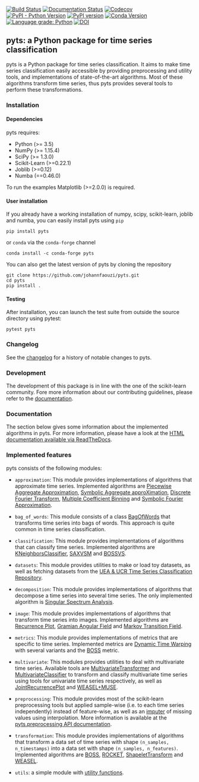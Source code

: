 [![Build Status](https://dev.azure.com/johannfaouzi0034/johannfaouzi/_apis/build/status/johannfaouzi.pyts?branchName=master)](https://dev.azure.com/johannfaouzi0034/johannfaouzi/_build/latest?definitionId=1&branchName=master)
[![Documentation Status](https://readthedocs.org/projects/pyts/badge/?version=latest)](https://pyts.readthedocs.io/en/latest/?badge=latest)
[![Codecov](https://codecov.io/gh/johannfaouzi/pyts/branch/master/graph/badge.svg)](https://codecov.io/gh/johannfaouzi/pyts)
[![PyPI - Python Version](https://img.shields.io/pypi/pyversions/pyts.svg)](https://img.shields.io/pypi/pyversions/pyts.svg)
[![PyPI version](https://badge.fury.io/py/pyts.svg)](https://badge.fury.io/py/pyts)
[![Conda Version](https://img.shields.io/conda/vn/conda-forge/pyts.svg)](https://anaconda.org/conda-forge/pyts)
[![Language grade: Python](https://img.shields.io/lgtm/grade/python/g/johannfaouzi/pyts.svg?logo=lgtm&logoWidth=18)](https://lgtm.com/projects/g/johannfaouzi/pyts/context:python)
[![DOI](https://zenodo.org/badge/DOI/10.5281/zenodo.1244152.svg)](https://doi.org/10.5281/zenodo.1244152)

## pyts: a Python package for time series classification

pyts is a Python package for time series classification. It
aims to make time series classification easily accessible by providing
preprocessing and utility tools, and implementations of
state-of-the-art algorithms. Most of these algorithms transform time series,
thus pyts provides several tools to perform these transformations.


### Installation

#### Dependencies

pyts requires:

- Python (>= 3.5)
- NumPy (>= 1.15.4)
- SciPy (>= 1.3.0)
- Scikit-Learn (>=0.22.1)
- Joblib (>=0.12)
- Numba (==0.46.0)

To run the examples Matplotlib (>=2.0.0) is required.


#### User installation

If you already have a working installation of numpy, scipy, scikit-learn,
joblib and numba, you can easily install pyts using ``pip``

    pip install pyts

or ``conda`` via the ``conda-forge`` channel

    conda install -c conda-forge pyts

You can also get the latest version of pyts by cloning the repository

    git clone https://github.com/johannfaouzi/pyts.git
    cd pyts
    pip install .


#### Testing

After installation, you can launch the test suite from outside the source
directory using pytest:

    pytest pyts


### Changelog

See the [changelog](https://pyts.readthedocs.io/en/latest/changelog.html)
for a history of notable changes to pyts.

### Development

The development of this package is in line with the one of the scikit-learn
community. Fore more information about our contributing guidelines, please
refer to the [documentation](https://pyts.readthedocs.io/en/latest/contribute.html).

### Documentation

The section below gives some information about the implemented algorithms in pyts.
For more information, please have a look at the
[HTML documentation available via ReadTheDocs](https://pyts.readthedocs.io/en/latest/).

### Implemented features

pyts consists of the following modules:

- `approximation`: This module provides implementations of algorithms that
approximate time series. Implemented algorithms are
[Piecewise Aggregate Approximation](https://pyts.readthedocs.io/en/latest/generated/pyts.approximation.PiecewiseAggregateApproximation.html#),
[Symbolic Aggregate approXimation](https://pyts.readthedocs.io/en/latest/generated/pyts.approximation.SymbolicAggregateApproximation.html#),
[Discrete Fourier Transform](https://pyts.readthedocs.io/en/latest/generated/pyts.approximation.DiscreteFourierTransform.html#),
[Multiple Coefficient Binning](https://pyts.readthedocs.io/en/latest/generated/pyts.approximation.MultipleCoefficientBinning.html#) and
[Symbolic Fourier Approximation](https://pyts.readthedocs.io/en/latest/generated/pyts.approximation.SymbolicFourierApproximation.html#).

- `bag_of_words`: This module consists of a class
[BagOfWords](https://pyts.readthedocs.io/en/latest/generated/pyts.bag_of_words.BagOfWords.html#)
that transforms time series into bags of words. This approach is quite common
in time series classification.

- `classification`: This module provides implementations of algorithms that
can classify time series. Implemented algorithms are
[KNeighborsClassifier](https://pyts.readthedocs.io/en/latest/generated/pyts.classification.KNeighborsClassifier.html#),
[SAXVSM](https://pyts.readthedocs.io/en/latest/generated/pyts.classification.SAXVSM.html#) and
[BOSSVS](https://pyts.readthedocs.io/en/latest/generated/pyts.classification.BOSSVS.html#).

- `datasets`: This module provides utilities to make or load toy datasets,
as well as fetching datasets from the
[UEA & UCR Time Series Classification Repository](http://www.timeseriesclassification.com).

- `decomposition`: This module provides implementations of algorithms that
decompose a time series into several time series. The only implemented
algorithm is
[Singular Spectrum Analysis](https://pyts.readthedocs.io/en/latest/generated/pyts.decomposition.SingularSpectrumAnalysis.html#).

- `image`: This module provides implementations of algorithms that transform
time series into images. Implemented algorithms are
[Recurrence Plot](https://pyts.readthedocs.io/en/latest/generated/pyts.image.RecurrencePlot.html#),
[Gramian Angular Field](https://pyts.readthedocs.io/en/latest/generated/pyts.image.GramianAngularField.html#) and
[Markov Transition Field](https://pyts.readthedocs.io/en/latest/generated/pyts.image.MarkovTransitionField.html#).

- `metrics`: This module provides implementations of metrics that are specific
to time series. Implemented metrics are
[Dynamic Time Warping](https://pyts.readthedocs.io/en/latest/generated/pyts.metrics.dtw.html#)
with several variants and the
[BOSS](https://pyts.readthedocs.io/en/latest/generated/pyts.metrics.boss.html#)
metric.

- `multivariate`: This modules provides utilities to deal with multivariate
time series. Available tools are
[MultivariateTransformer](https://pyts.readthedocs.io/en/latest/generated/pyts.multivariate.transformation.MultivariateTransformer.html) and
[MultivariateClassifier](https://pyts.readthedocs.io/en/latest/generated/pyts.multivariate.classification.MultivariateClassifier.html)
to transform and classify multivariate time series using tools for univariate
time series respectively, as well as
[JointRecurrencePlot](https://pyts.readthedocs.io/en/latest/generated/pyts.multivariate.image.JointRecurrencePlot.html) and
[WEASEL+MUSE](https://pyts.readthedocs.io/en/latest/generated/pyts.multivariate.transformation.WEASELMUSE.html).

- `preprocessing`: This module provides most of the scikit-learn preprocessing
tools but applied sample-wise (i.e. to each time series independently) instead
of feature-wise, as well as an
[imputer](https://pyts.readthedocs.io/en/latest/generated/pyts.preprocessing.InterpolationImputer.html#)
of missing values using interpolation. More information is available at the
[pyts.preprocessing API documentation](https://pyts.readthedocs.io/en/latest/api.html#module-pyts.preprocessing).

- `transformation`: This module provides implementations of algorithms that
transform a data set of time series with shape `(n_samples, n_timestamps)` into
a data set with shape `(n_samples, n_features)`. Implemented algorithms are
[BOSS](https://pyts.readthedocs.io/en/latest/generated/pyts.transformation.BOSS.html#),
[ROCKET](https://pyts.readthedocs.io/en/latest/generated/pyts.transformation.ROCKET.html#),
[ShapeletTransform](https://pyts.readthedocs.io/en/latest/generated/pyts.transformation.ShapeletTransform.html) and
[WEASEL](https://pyts.readthedocs.io/en/latest/generated/pyts.transformation.WEASEL.html#).

- `utils`: a simple module with
[utility functions](https://pyts.readthedocs.io/en/latest/api.html#module-pyts.utils).
